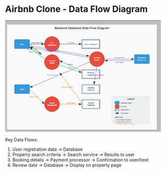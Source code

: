 # Airbnb Clone - Data Flow Diagram

![Data Flow Diagram](data-flow.png)

Key Data Flows:
1. User registration data → Database
2. Property search criteria → Search service → Results to user
3. Booking details → Payment processor → Confirmation to user/host
4. Review data → Database → Display on property page